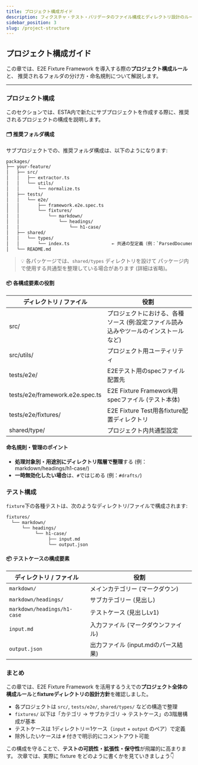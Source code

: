 ```yaml
---
title: プロジェクト構成ガイド
description: フィクスチャ・テスト・バリデータのファイル構成とディレクトリ設計のルールを解説します。
sidebar_position: 3
slug: /project-structure
---
```


## プロジェクト構成ガイド

この章では、E2E Fixture Framework を導入する際の**プロジェクト構成ルール**と、
推奨されるフォルダの分け方・命名規則について解説します。

---

### プロジェクト構成

このセクションでは、ESTA内で新たにサブプロジェクトを作成する際に、推奨されるプロジェクトの構成を説明します。

#### 🗂 推奨フォルダ構成

サブプロジェクトでの、推奨フォルダ構成は、以下のようになります:

```bash
packages/
├── your-feature/
│   ├── src/
│   │   ├── extractor.ts
│   │   └── utils/
│   │       └── normalize.ts
│   ├── tests/
│   │   └── e2e/
│   │       ├── framework.e2e.spec.ts
│   │       └── fixtures/
│   │           └── markdown/
│   │               └── headings/
│   │                   └── h1-case/
│   ├── shared/
│   │   └── types/
│   │       └── index.ts                ← 共通の型定義（例：`ParsedDocument`, `ExtractResult`）
│   └── README.md
```

> 💡 各パッケージでは、`shared/types` ディレクトリを設けて
> パッケージ内で使用する共通型を整理している場合があります (詳細は省略)。

#### 📦 各構成要素の役割

| ディレクトリ / ファイル         | 役割                                                                                 |
| ------------------------------- | ------------------------------------------------------------------------------------ |
| src/                            | プロジェクトにおける、各種ソース (例:設定ファイル読み込みやツールのインストールなど) |
| src/utils/                      | プロジェクト用ユーティリティ                                                         |
| tests/e2e/                      | E2Eテスト用のspecファイル配置先                                                      |
| tests/e2e/framework.e2e.spec.ts | E2E Fixture Framework用specファイル (テスト本体)                                     |
| tests/e2e/fixtures/             | E2E Fixture Test用各fixture配置ディレクトリ                                          |
| shared/type/                    | プロジェクト内共通型設定                                                             |

#### 命名規則・管理のポイント

- **処理対象別・用途別にディレクトリ階層で整理**する (例：markdown/headings/h1-case/)
- **一時無効化したい場合**は、`#`ではじめる (例：`#drafts/`)

### テスト構成

`fixture`下の各種テストは、次のようなディレクトリ/ファイルで構成されます:

```bash
fixtures/
  └── markdown/
      └── headings/
           └── h1-case/
                ├── input.md
                └── output.json
```

#### 📦 テストケースの構成要素

| ディレクトリ / ファイル     | 役割                                |
| --------------------------- | ----------------------------------- |
| `markdown/`                 | メインカテゴリー (マークダウン)     |
| `markdown/headings/`        | サブカテゴリー (見出し)             |
| `markdown/headings/h1-case` | テストケース (見出しLv1)            |
| `input.md`                  | 入力ファイル (マークダウンファイル) |
| `output.json`               | 出力ファイル (input.mdのパース結果) |

### まとめ

この章では、E2E Fixture Framework を活用するうえでの**プロジェクト全体の構成ルール**と**fixtureディレクトリの設計方針**を確認しました。

- 各プロジェクトは `src/`, `tests/e2e/`, `shared/types/` などの構造で整理
- `fixtures/` 以下は「カテゴリ → サブカテゴリ → テストケース」の3階層構成が基本
- テストケースは 1ディレクトリ＝1ケース（`input` + `output` のペア）で定義
- 除外したいケースは `#` 付きで明示的にコメントアウト可能

この構成を守ることで、**テストの可読性・拡張性・保守性**が飛躍的に高まります。
次章では、実際に fixture をどのように書くかを見ていきましょう👇
